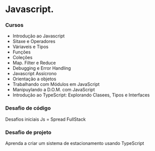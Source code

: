 # Javascript.

### Cursos
 * Introdução ao Javascript
 * Sitaxe e Operadores
 * Váriaveis e Tipos
 * Funções
 * Coleções
 * Map. Filter e Reduce
 * Debugging e Error Handling
 * Javascript Assícrono
 * Orientação a objetos
 * Trabalhando com Módulos em JavaScript
 * Manipuylando a D.O.M. com JavaScript
 * Introdução ao TypeScript: Explorando Clasees, Tipos e Interfaces 

### Desafio de código
Desafios iniciais Js = Spread FullStack

### Desafio de projeto
Aprenda a criar um sistema de estacionamento usando TypeScript
